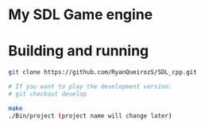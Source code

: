 # My SDL Game engine

# Building and running
```sh
git clone https://github.com/RyanQueirozS/SDL_cpp.git

# If you want to play the development version:
# git checkout develop 

make
./Bin/project (project name will change later)
```
